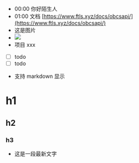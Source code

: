 - 00:00 你好陌生人
- 01:00 文档 [https://www.ftls.xyz/docs/obcsapi/](https://www.ftls.xyz/docs/obcsapi/)
- 这是图片
- ![](https://cdn.seovx.com/d/?mom=302) 
- 项目 xxx
 - [ ] todo
 - [ ] todo 

- 支持 markdown 显示
# h1
## h2
### h3

- 这是一段最新文字